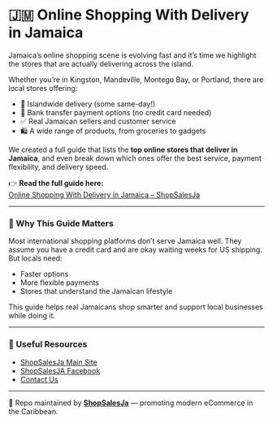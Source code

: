# 🇯🇲 Online Shopping With Delivery in Jamaica

Jamaica’s online shopping scene is evolving fast and it’s time we highlight the stores that are actually delivering across the island.

Whether you’re in Kingston, Mandeville, Montego Bay, or Portland, there are local stores offering:

- 🚚 Islandwide delivery (some same-day!)
- 🏦 Bank transfer payment options (no credit card needed)
- ✅ Real Jamaican sellers and customer service
- 🛍️ A wide range of products, from groceries to gadgets

We created a full guide that lists the **top online stores that deliver in Jamaica**, and even break down which ones offer the best service, payment flexibility, and delivery speed.

👉 **Read the full guide here:**  
[Online Shopping With Delivery in Jamaica – ShopSalesJa](https://shopsalesja.com/products/Online-Shopping-With-Delivery-In-Jamaica-c185403048)

---

### 💬 Why This Guide Matters

Most international shopping platforms don’t serve Jamaica well. They assume you have a credit card and are okay waiting weeks for US shipping. But locals need:

- Faster options  
- More flexible payments  
- Stores that understand the Jamaican lifestyle

This guide helps real Jamaicans shop smarter and support local businesses while doing it.

---

### 🔗 Useful Resources

- [ShopSalesJa Main Site](https://shopsalesja.com)
- [ShopSalesJA Facebook](https://www.facebook.com/shopsalesja)
- [Contact Us](admin@shopsalesja.com)

---

📌 Repo maintained by **[ShopSalesJa](https://shopsalesja.com)** — promoting modern eCommerce in the Caribbean.
